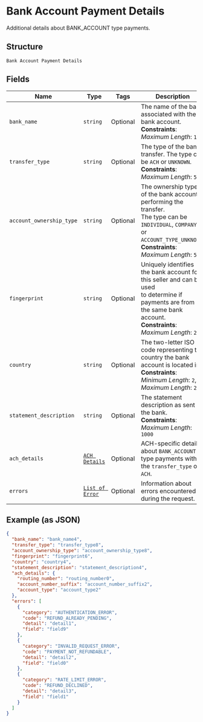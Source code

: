
# Bank Account Payment Details

Additional details about BANK_ACCOUNT type payments.

## Structure

`Bank Account Payment Details`

## Fields

| Name | Type | Tags | Description |
|  --- | --- | --- | --- |
| `bank_name` | `string` | Optional | The name of the bank associated with the bank account.<br>**Constraints**: *Maximum Length*: `100` |
| `transfer_type` | `string` | Optional | The type of the bank transfer. The type can be `ACH` or `UNKNOWN`.<br>**Constraints**: *Maximum Length*: `50` |
| `account_ownership_type` | `string` | Optional | The ownership type of the bank account performing the transfer.<br>The type can be `INDIVIDUAL`, `COMPANY`, or `ACCOUNT_TYPE_UNKNOWN`.<br>**Constraints**: *Maximum Length*: `50` |
| `fingerprint` | `string` | Optional | Uniquely identifies the bank account for this seller and can be used<br>to determine if payments are from the same bank account.<br>**Constraints**: *Maximum Length*: `255` |
| `country` | `string` | Optional | The two-letter ISO code representing the country the bank account is located in.<br>**Constraints**: *Minimum Length*: `2`, *Maximum Length*: `2` |
| `statement_description` | `string` | Optional | The statement description as sent to the bank.<br>**Constraints**: *Maximum Length*: `1000` |
| `ach_details` | [`ACH Details`](../../doc/models/ach-details.md) | Optional | ACH-specific details about `BANK_ACCOUNT` type payments with the `transfer_type` of `ACH`. |
| `errors` | [`List of Error`](../../doc/models/error.md) | Optional | Information about errors encountered during the request. |

## Example (as JSON)

```json
{
  "bank_name": "bank_name4",
  "transfer_type": "transfer_type8",
  "account_ownership_type": "account_ownership_type8",
  "fingerprint": "fingerprint6",
  "country": "country4",
  "statement_description": "statement_description4",
  "ach_details": {
    "routing_number": "routing_number0",
    "account_number_suffix": "account_number_suffix2",
    "account_type": "account_type2"
  },
  "errors": [
    {
      "category": "AUTHENTICATION_ERROR",
      "code": "REFUND_ALREADY_PENDING",
      "detail": "detail1",
      "field": "field9"
    },
    {
      "category": "INVALID_REQUEST_ERROR",
      "code": "PAYMENT_NOT_REFUNDABLE",
      "detail": "detail2",
      "field": "field0"
    },
    {
      "category": "RATE_LIMIT_ERROR",
      "code": "REFUND_DECLINED",
      "detail": "detail3",
      "field": "field1"
    }
  ]
}
```


